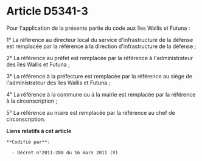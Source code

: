 # Article D5341-3

Pour l'application de la présente partie du code aux îles Wallis et Futuna :

1° La référence au directeur local du service d'infrastructure de la défense est remplacée par la référence à la direction
d'infrastructure de la défense ;

2° La référence au préfet est remplacée par la référence à l'administrateur des îles Wallis et Futuna ;

3° La référence à la préfecture est remplacée par la référence au siège de l'administrateur des îles Wallis et Futuna ;

4° La référence à la commune ou à la mairie est remplacée par la référence à la circonscription ;

5° La référence au maire est remplacée par la référence au chef de circonscription.

**Liens relatifs à cet article**

	**Codifié par**:

	  - Décret n°2011-280 du 16 mars 2011 (V)
